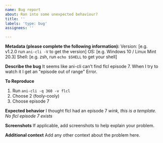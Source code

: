 ```yaml
---
name: Bug report
about: Ran into some unexpected behaviour?
title: ''
labels: 'type: bug'
assignees: ''

---
```


**Metadata (please complete the following information):**
Version: [e.g. v1.2.0 run `ani-cli -V` to get the version]
OS: [e.g. Windows 10 / Linux Mint 20.3]
Shell: [e.g. zsh, run `echo $SHELL` to get your shell]

**Describe the bug**
It seems like ani-cli can't find flcl episode 7.
When I try to watch it I get an "episode out of range" Error.

**To Reproduce**
1. Run `ani-cli -q 360 -v flcl`
2. Choose 2 (fooly-cooly)
3. Choose episode 7

**Expected behavior**
I thought flcl had an episode 7
*wink, this is a template. No flcl episode 7 exists*

**Screenshots**
If applicable, add screenshots to help explain your problem.

**Additional context**
Add any other context about the problem here.
